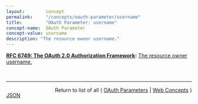 ```yaml
---
layout:        concept
permalink:     "/concepts/oauth-parameter/username"
title:         "OAuth Parameter: username"
concept-name:  OAuth Parameter
concept-value: username
description: "The resource owner username."
---
```


**[RFC 6749: The OAuth 2.0 Authorization Framework](/specs/IETF/RFC/6749 "The OAuth 2.0 authorization framework enables a third-party application to obtain limited access to an HTTP service, either on behalf of a resource owner by orchestrating an approval interaction between the resource owner and the HTTP service, or by allowing the third-party application to obtain access on its own behalf. This specification replaces and obsoletes the OAuth 1.0 protocol described in RFC 5849."):** [The resource owner username.](http://tools.ietf.org/html/rfc6749#section-4.3.2 "Read documentation for OAuth Parameter &#34;username&#34;")

<br/>
<hr/>

<p style="float : left"><a href="./username.json" title="JSON representing this particular Web Concept value">JSON</a></p>
<p style="text-align: right">Return to list of all ( <a href="../oauth-parameters">OAuth Parameters</a> | <a href="../">Web Concepts</a> )</p>
